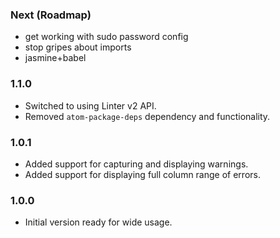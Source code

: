 ### Next (Roadmap)
- get working with sudo password config
- stop gripes about imports
- jasmine+babel

### 1.1.0
- Switched to using Linter v2 API.
- Removed `atom-package-deps` dependency and functionality.

### 1.0.1
- Added support for capturing and displaying warnings.
- Added support for displaying full column range of errors.

### 1.0.0
- Initial version ready for wide usage.
